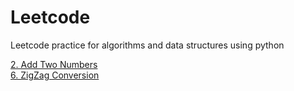 # Leetcode
Leetcode practice for algorithms and data structures using python

[2. Add Two Numbers](https://leetcode.com/problems/add-two-numbers/description/)  
[6. ZigZag Conversion](https://leetcode.com/problems/zigzag-conversion/description/)
